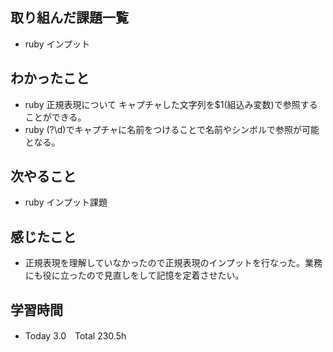 ## 取り組んだ課題一覧  
- ruby インプット
## わかったこと
- ruby 正規表現について キャプチャした文字列を$1(組込み変数)で参照することができる。
- ruby (?<abc>\d)でキャプチャに名前をつけることで名前やシンボルで参照が可能となる。
## 次やること  
- ruby インプット課題
## 感じたこと  
- 正規表現を理解していなかったので正規表現のインプットを行なった。業務にも役に立ったので見直しをして記憶を定着させたい。
## 学習時間  
- Today 3.0　Total 230.5h
